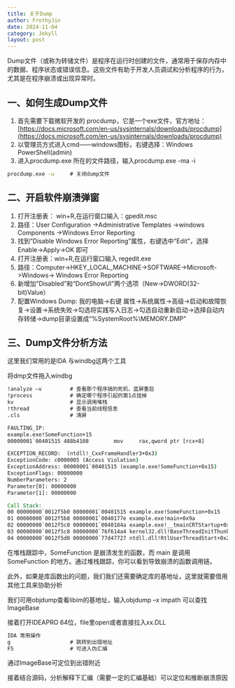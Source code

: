 ```yaml
---
title: 关于Dump
author: FrothyJin
date: 2024-11-04
category: Jekyll
layout: post
---
```


Dump文件（或称为转储文件）是程序在运行时创建的文件，通常用于保存内存中的数据、程序状态或错误信息。这些文件有助于开发人员调试和分析程序的行为，尤其是在程序崩溃或出现异常时。

## 一、如何生成Dump文件

1. 首先需要下载微软开发的 procdump，它是一个exe文件，官方地址：[https://docs.microsoft.com/en-us/sysinternals/downloads/procdump](https://docs.microsoft.com/en-us/sysinternals/downloads/procdump)
1. 以管理员方式进入cmd——windows图标，右键选择：Windows PowerShell(admin)
1. 进入procdump.exe 所在的文件路径，输入procdump.exe -ma -i

``` cmd
procdump.exe -u     # 关闭dump文件
```

## 二、开启软件崩溃弹窗

1. 打开注册表： win+R,在运行窗口输入：gpedit.msc
1. 路径：User Configuration ->Administrative Templates ->windows Components ->Windows Error Reporting
1. 找到“Disable Windows Error Reporting”属性，右键选中“Edit”，选择Enable->Apply->OK 即可
1. 打开注册表：win+R,在运行窗口输入 regedit.exe
1. 路径：Computer->HKEY_LOCAL_MACHINE->SOFTWARE->Microsoft->Windows-> Windows Error Reporting
1. 新增加”Disabled”和“DontShowUI”两个选项（New->DWORD(32-bit)Value）
1. 配置Windows Dump: 我的电脑->右键 属性->系统属性->高级->启动和故障恢复->设置->系统失败->勾选将实践写入日志->勾选自动重新启动->选择自动内存转储->dump目录设置成“%SystemRoot%\MEMORY.DMP”

## 三、Dump文件分析方法

这里我们常用的是IDA 与windbg这两个工具

将dmp文件拖入windbg

``` cmd
!analyze –v         # 查看那个程序搞的死机、蓝屏重启
!process            # 确定哪个程序引起的第1点挂掉
kv                  # 显示调用堆栈
!thread             # 查看当前线程信息
.cls                # 清屏
```

``` cmd
FAULTING_IP:
example.exe!SomeFunction+15
00000001`00401515 488b4108        mov     rax,qword ptr [rcx+8]

EXCEPTION_RECORD:  (ntdll!_CxxFrameHandler3+0x3)
ExceptionCode: c0000005 (Access Violation)
ExceptionAddress: 00000001`00401515 (example.exe!SomeFunction+0x15)
ExceptionFlags: 00000000
NumberParameters: 2
Parameter[0]: 00000000
Parameter[1]: 00000000

Call Stack:
00 00000000`0012f5b0 00000001`00401515 example.exe!SomeFunction+0x15
01 00000000`0012f5b8 00000001`0040177e example.exe!main+0x9a
02 00000000`0012f5c0 00000001`0040184a example.exe!__tmainCRTStartup+0x10e
03 00000000`0012f5c8 00000000`76f614a4 kernel32.dll!BaseThreadInitThunk+0x14
04 00000000`0012f5d0 00000000`77d47727 ntdll.dll!RtlUserThreadStart+0x21
```

在堆栈跟踪中，SomeFunction 是崩溃发生的函数，而 main 是调用 SomeFunction 的地方。通过堆栈跟踪，你可以看到导致崩溃的函数调用链。

此外，如果是库函数出的问题，我们我们还需要确定库的基地址，这里就需要借用其他工具来协助分析

我们可用objdump查看libim的基地址，输入objdump –x impath 可以查找ImageBase

接着打开IDEAPRO 64位，file里open或者直接拉入xx.DLL

``` cmd
IDA 常用操作
g                   # 跳转到出错地址
F5                  # 可进入伪汇编
```
通过ImageBase可定位到出错附近

接着结合源码，分析解释下汇编（需要一定的汇编基础）可以定位和推断崩溃原因
